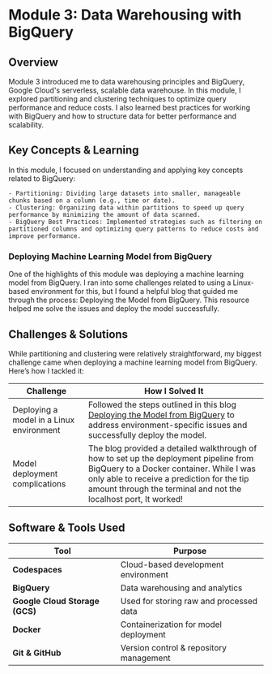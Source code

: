 <h1>Module 3: Data Warehousing with BigQuery</h1>

<h2>Overview</h2>

Module 3 introduced me to data warehousing principles and BigQuery, Google Cloud's serverless, scalable data warehouse. In this module, I explored partitioning and clustering techniques to optimize query performance and reduce costs. I also learned best practices for working with BigQuery and how to structure data for better performance and scalability.


<h2>Key Concepts & Learning</h2>
In this module, I focused on understanding and applying key concepts related to BigQuery:

    - Partitioning: Dividing large datasets into smaller, manageable chunks based on a column (e.g., time or date).
    - Clustering: Organizing data within partitions to speed up query performance by minimizing the amount of data scanned.
    - BigQuery Best Practices: Implemented strategies such as filtering on partitioned columns and optimizing query patterns to reduce costs and improve performance.


<h3>Deploying Machine Learning Model from BigQuery</h3>
One of the highlights of this module was deploying a machine learning model from BigQuery. I ran into some challenges related to using a Linux-based environment for this, but I found a helpful blog that guided me through the process: Deploying the Model from BigQuery. This resource helped me solve the issues and deploy the model successfully.


<h2>Challenges & Solutions</h2>
While partitioning and clustering were relatively straightforward, my biggest challenge came when deploying a machine learning model from BigQuery. Here’s how I tackled it:

| Challenge | How I Solved It |
|-----------|-----------------|
| Deploying a model in a Linux environment | Followed the steps outlined in this blog [Deploying the Model from BigQuery](https://dev.to/cmcrawford2/deploying-the-model-from-bigquery-3d56) to address environment-specific issues and successfully deploy the model. |
| Model deployment complications | The blog provided a detailed walkthrough of how to set up the deployment pipeline from BigQuery to a Docker container. While I was only able to receive a prediction for the tip amount through the terminal and not the localhost port, It worked! |


<h2>Software & Tools Used</h2>

| Tool | Purpose |
|------|---------|
| **Codespaces** | Cloud-based development environment |
| **BigQuery** | Data warehousing and analytics |
| **Google Cloud Storage (GCS)** | Used for storing raw and processed data |
| **Docker** | Containerization for model deployment |
| **Git & GitHub** | Version control & repository management |
